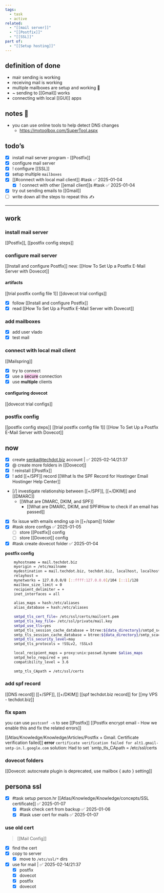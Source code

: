 ```yaml
---
tags:
  - task
  - active
related:
  - "[[mail server]]"
  - "[[Postfix]]"
  - "[[SSL]]"
part of:
  - "[[Setup hosting]]"
---
```

## definition of done
- mair sending is working
- receiving mail is working
- multiple mailboxes are setup and working 📧
- ~ sending to [[Gmail]] works
- connecting with local [[GUI]] apps
## notes 📔
- you can use online tools to help detect DNS changes
	- https://mxtoolbox.com/SuperTool.aspx
## todo’s
- [x] install mail server program - [[Postfix]]
- [x] configure mail server
- [x] ! configure [[SSL]]
- [x] setup multiple `mailboxes`
- [x] [[#connect with local mail client]] #task ✅ 2025-01-04
    - [x] ! connect with other [[email client]]s #task ✅ 2025-01-04
- [x] try out sending emails to [[Gmail]]
- [ ] write down all the steps  to repeat this ✍
___
## work
### install mail server
[[Postfix]], [[postfix config steps]]

### configure mail server
[[Install and configure Postfix]]
new: [[How To Set Up a Postfix E-Mail Server with Dovecot]]
#### artifacts
[[trial postfix config file 1]]
[[dovecot trial configs]]

- [x] follow [[Install and configure Postfix]]
- [x] read [[How To Set Up a Postfix E-Mail Server with Dovecot]]
### add mailboxes
- [x] add user vlado
- [x] test mail
### connect with local mail client
[[Mailspring]]
- [x] try to connect
- [x] use a <mark style="background: #FFB8EBA6;">secure</mark> connection
- [x] use **multiple** clients
#### configuring dovecot
[[dovecot trial configs]]
### postfix config
[[postfix config steps]]
[[trial postfix config file 1]]
[[How To Set Up a Postfix E-Mail Server with Dovecot]]

## **now**

- [x] create senka@techdot.biz account |  ✅ 2025-02-14/21:37 
- [x] @ create more folders in [[Dovecot]]
- [x] ! reinstall [[Postfix]]
- [x] ! add [[+/SPF]] record
	[[What Is the SPF Record for Hostinger Email  Hostinger Help Center]]
- [/] investigate relationship between [[+/SPF]], [[+/DKIM]] and [[DMARC]]
	- [[What are DMARC, DKIM, and SPF]]
		- [[What are DMARC, DKIM, and SPF#How to check if an email has passed]]
- [x] fix issue with emails ending up in [[+/spam]] folder
- [x] #task store configs ✅ 2025-01-05
	- [ ] store [[Postfix]] config
	- [ ] store [[Dovecot]] config
- [x] #task create dovecot folder ✅ 2025-01-04

**postfix config**
```bash
	myhostname = mail.techdot.biz
	myorigin = /etc/mailname
	mydestination = mail.techdot.biz, techdot.biz, localhost, localhost.localdomain
	relayhost =
	mynetworks = 127.0.0.0/8 [::ffff:127.0.0.0]/104 [::1]/128
	mailbox_size_limit = 0
	recipient_delimiter = +
	inet_interfaces = all
	
	alias_maps = hash:/etc/aliases
	alias_database = hash:/etc/aliases
	
	smtpd_tls_cert_file= /etc/ssl/certs/mailcert.pem
	smtpd_tls_key_file= /etc/ssl/private/mail.key
	smtpd_use_tls=yes
	smtpd_tls_session_cache_database = btree:${data_directory}/smtpd_scache
	smtp_tls_session_cache_database = btree:${data_directory}/smtp_scache
	smtpd_tls_security_level=may
	smtpd_tls_protocols = !SSLv2, !SSLv3
    
    local_recipient_maps = proxy:unix:passwd.byname $alias_maps
    smtpd_helo_required = yes
    compatibility_level = 3.6
    
    smtp_tls_CApath = /etc/ssl/certs
```
### add spf record
[[DNS record]] [[+/SPF]], [[+/DKIM]]
[[spf techdot.biz record]] for [[my VPS - techdot.biz]]
### fix spam
you can use `postconf -n` to see [[Postfix]]
[[Postfix encrypt email - How we enable this and fix the related errors]]

[[Atlas/Knowledge/Knowledge/Articles/Postfix + Gmail. Certificate verification failed]]
**error**
 `certificate verification failed for alt1.gmail-smtp-in.l.google.com`
solution:
    Had to set `smtp_tls_CApath = /etc/ssl/certs
### dovecot folders
[[Dovecot: autocreate plugin is deprecated, use mailbox { auto } setting]]

## persona ssl
- [x] #task setup person.hr [[Atlas/Knowledge/Knowledge/concepts/SSL certificate]] ✅ 2025-01-07
	- [x] #task check cert from backup ✅ 2025-01-06
	- [x] #task user cert for mails ✅ 2025-01-07
### use old cert
> [[Mail Config]]
- [x] find the cert
- [x] copy to server
	- [x] move to `/etc/ssl/*` dirs
- [x] use for mail |  ✅ 2025-02-14/21:37 
	- [x] postfix
	- [x] dovecot
	- [x] postfix
	- [x] dovecot